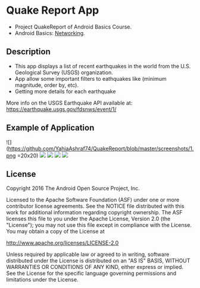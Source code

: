 # Quake Report App

* Project QuakeReport of Android Basics Course.
* Android Basics: [Networking](https://classroom.udacity.com/courses/ud843).

## Description

* This app displays a list of recent earthquakes in the world
from the U.S. Geological Survey (USGS) organization.
* App allow some important filters to eathquakes like (minimum magnitude, order by, etc).
* Getting more details for each earthquake


More info on the USGS Earthquake API available at:
https://earthquake.usgs.gov/fdsnws/event/1/

## Example of Application
![](https://github.com/YahiaAshraf74/QuakeReport/blob/master/screenshots/1.png =20x20)
![](https://github.com/YahiaAshraf74/QuakeReport/blob/master/screenshots/2.png)
![](https://github.com/YahiaAshraf74/QuakeReport/blob/master/screenshots/3.png)
![](https://github.com/YahiaAshraf74/QuakeReport/blob/master/screenshots/4.png)
![](https://github.com/YahiaAshraf74/QuakeReport/blob/master/screenshots/5.png)




License
-------

Copyright 2016 The Android Open Source Project, Inc.

Licensed to the Apache Software Foundation (ASF) under one or more contributor
license agreements.  See the NOTICE file distributed with this work for
additional information regarding copyright ownership.  The ASF licenses this
file to you under the Apache License, Version 2.0 (the "License"); you may not
use this file except in compliance with the License.  You may obtain a copy of
the License at

http://www.apache.org/licenses/LICENSE-2.0

Unless required by applicable law or agreed to in writing, software
distributed under the License is distributed on an "AS IS" BASIS, WITHOUT
WARRANTIES OR CONDITIONS OF ANY KIND, either express or implied.  See the
License for the specific language governing permissions and limitations under
the License.
